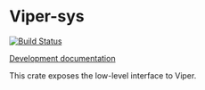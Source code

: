 Viper-sys
=========

[![Build Status][build_badge]][build_status]

[Development documentation][documentation]

This crate exposes the low-level interface to Viper.

[build_badge]: https://travis-ci.org/viperproject/viper-sys.svg
[build_status]: https://travis-ci.org/viperproject/viper-sys
[documentation]: https://viperproject.github.io/prusti-dev/viper_sys/
